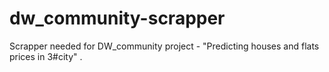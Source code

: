 # dw_community-scrapper
Scrapper needed for DW_community project - "Predicting houses and flats prices in 3#city" .
